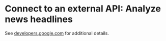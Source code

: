 # Connect to an external API: Analyze news headlines 

See [developers.google.com](https://developers.google.com/apps-script/samples/automations/news-sentiment) for additional details.